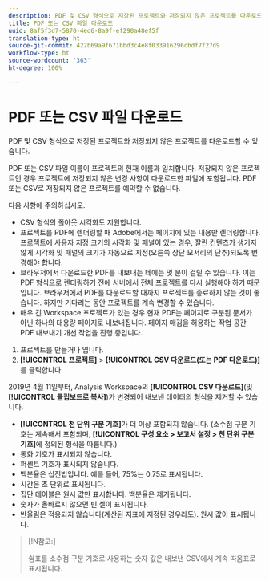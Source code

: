 ```yaml
---
description: PDF 및 CSV 형식으로 저장된 프로젝트와 저장되지 않은 프로젝트를 다운로드할 수 있습니다.
title: PDF 또는 CSV 파일 다운로드
uuid: 8af5f3d7-5870-4ed6-8a9f-ef290a48ef5f
translation-type: ht
source-git-commit: 422b69a9f671bbd3c4e8f033916296cbdf7f27d9
workflow-type: ht
source-wordcount: '363'
ht-degree: 100%

---
```



# PDF 또는 CSV 파일 다운로드

PDF 및 CSV 형식으로 저장된 프로젝트와 저장되지 않은 프로젝트를 다운로드할 수 있습니다.

PDF 또는 CSV 파일 이름이 프로젝트의 현재 이름과 일치합니다. 저장되지 않은 프로젝트인 경우 프로젝트에 저장되지 않은 변경 사항이 다운로드한 파일에 포함됩니다. PDF 또는 CSV로 저장되지 않은 프로젝트를 예약할 수 없습니다.

다음 사항에 주의하십시오.

* CSV 형식의 폴아웃 시각화도 지원합니다.
* 프로젝트를 PDF에 렌더링할 때 Adobe에서는 페이지에 있는 내용만 렌더링합니다. 프로젝트에 사용자 지정 크기의 시각화 및 패널이 있는 경우, 잘린 컨텐츠가 생기지 않게 시각화 및 패널의 크기가 자동으로 지정(오른쪽 상단 모서리의 단추)되도록 변경해야 합니다.
* 브라우저에서 다운로드한 PDF를 내보내는 데에는 몇 분이 걸릴 수 있습니다. 이는 PDF 형식으로 렌더링하기 전에 서버에서 전체 프로젝트를 다시 실행해야 하기 때문입니다. 브라우저에서 PDF를 다운로드할 때까지 프로젝트를 종료하지 않는 것이 좋습니다. 하지만 기다리는 동안 프로젝트를 계속 변경할 수 있습니다.
* 매우 긴 Workspace 프로젝트가 있는 경우 현재 PDF는 페이지로 구분된 문서가 아닌 하나의 대용량 페이지로 내보내집니다. 페이지 매김을 허용하는 작업 공간 PDF 내보내기 개선 작업을 진행 중입니다.

1. 프로젝트를 만들거나 엽니다.
1. **[!UICONTROL 프로젝트]** > **[!UICONTROL CSV 다운로드(또는 PDF 다운로드)]**&#x200B;를 클릭합니다.

2019년 4월 11일부터, Analysis Workspace의 **[!UICONTROL CSV 다운로드]**(및 **[!UICONTROL 클립보드로 복사]**)가 변경되어 내보낸 데이터의 형식을 제거할 수 있습니다.
* **[!UICONTROL 천 단위 구분 기호]**&#x200B;가 더 이상 포함되지 않습니다. (소수점 구분 기호는 계속해서 포함되며, **[!UICONTROL 구성 요소 > 보고서 설정 > 천 단위 구분 기호]**&#x200B;에 정의된 형식을 따릅니다.)
* 통화 기호가 표시되지 않습니다.
* 퍼센트 기호가 표시되지 않습니다.
* 백분율은 십진법입니다. 예를 들어, 75%는 0.75로 표시됩니다.
* 시간은 초 단위로 표시됩니다.
* 집단 테이블은 원시 값만 표시합니다. 백분율은 제거됩니다.
* 숫자가 올바르지 않으면 빈 셀이 표시됩니다.
* 반올림은 적용되지 않습니다(계산된 지표에 지정된 경우라도). 원시 값이 표시됩니다.

>[!N참고:]
>
> 쉼표를 소수점 구분 기호로 사용하는 숫자 값은 내보낸 CSV에서 계속 따옴표로 표시됩니다.
